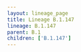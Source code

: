 ```yaml
---
layout: lineage_page
title: Lineage B.1.147
lineage: B.1.147
parent: B.1
children: ['B.1.147']
---
```

